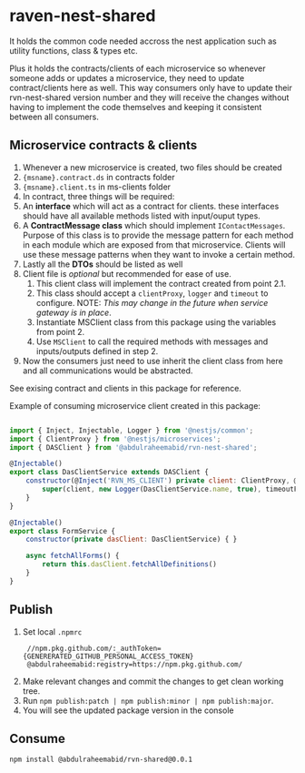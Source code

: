 # raven-nest-shared
It holds the common code needed accross the nest application such as utility functions, class & types etc. 

Plus it holds the contracts/clients of each microservice so whenever someone adds or updates a microservice, they need to update contract/clients here as well. This way consumers only have to update their rvn-nest-shared version number and they will receive the changes without having to implement the code themselves and keeping it consistent between all consumers.

## Microservice contracts & clients
1. Whenever a new microservice is created, two files should be created 
  1. `{msname}.contract.ds` in contracts folder
  2. `{msname}.client.ts` in ms-clients folder
2. In contract, three things will be required:
  1. An __interface__ which will act as a contract for clients. these interfaces should have all available methods listed with input/ouput types.
  2. A __ContractMessage class__ which should implement `IContactMessages`. Purpose of this class is to provide the message pattern for each method in each module which are exposed from that microservice. Clients will use these message patterns when they want to invoke a certain method.
  3. Lastly all the __DTOs__ should be listed as well
3. Client file is *optional* but recommended for ease of use. 
   1. This client class will implement the contract created from point 2.1.
   2. This class should accept a `clientProxy`, `logger` and `timeout` to configure. NOTE: *This may change in the future when service gateway is in place*.
   3. Instantiate MSClient class from this package using the variables from point 2.
   4. Use `MSClient` to call the required methods with messages and inputs/outputs defined in step 2.
4. Now the consumers just need to use inherit the client class from here and all communications would be abstracted.

See exising contract and clients in this package for reference.

Example of consuming microservice client created in this package:

```javascript

import { Inject, Injectable, Logger } from '@nestjs/common';
import { ClientProxy } from '@nestjs/microservices';
import { DASClient } from '@abdulraheemabid/rvn-nest-shared';

@Injectable()
export class DasClientService extends DASClient {
    constructor(@Inject('RVN_MS_CLIENT') private client: ClientProxy, @Inject("timeout") private timeoutForMS: number) {
        super(client, new Logger(DasClientService.name, true), timeoutForMS);
    }
}

@Injectable()
export class FormService {
    constructor(private dasClient: DasClientService) { }

    async fetchAllForms() {
        return this.dasClient.fetchAllDefinitions()
    }
}

```

## Publish
1. Set local `.npmrc`
   ```
    //npm.pkg.github.com/:_authToken={GENERERATED_GITHUB_PERSONAL_ACCESS_TOKEN}
    @abdulraheemabid:registry=https://npm.pkg.github.com/
   ```
2. Make relevant changes and commit the changes to get clean working tree. 
3. Run `npm publish:patch | npm publish:minor | npm publish:major`.
4. You will see the updated package version in the console

## Consume
`npm install @abdulraheemabid/rvn-shared@0.0.1`
